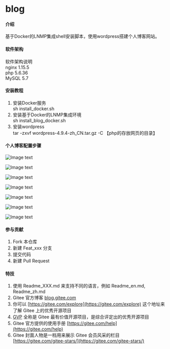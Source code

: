 # blog

#### 介绍
基于Docker的LNMP集成shell安装脚本，使用wordpress搭建个人博客网站。

#### 软件架构
软件架构说明  
nginx 1.15.5    
php 5.6.36    
MySQL 5.7  

#### 安装教程

1.  安装Docker服务  
sh install_docker.sh  
2.  安装基于Docker的LNMP集成环境    
sh install_blog_docker.sh     
2.  安装wordpress    
tar -zxvf wordpress-4.9.4-zh_CN.tar.gz -C 【php的存放网页的目录】  
 
#### 个人博客配置步骤  
![Image text](https://gitee.com/code-horse-mi/blog/raw/master/images/1.png)  

![Image text](https://gitee.com/code-horse-mi/blog/raw/master/images/2.png)

![Image text](https://gitee.com/code-horse-mi/blog/raw/master/images/3.png)

![Image text](https://gitee.com/code-horse-mi/blog/raw/master/images/4.png)

![Image text](https://gitee.com/code-horse-mi/blog/raw/master/images/5.png)

![Image text](https://gitee.com/code-horse-mi/blog/raw/master/images/6.png)

![Image text](https://gitee.com/code-horse-mi/blog/raw/master/images/7.png)

#### 参与贡献

1.  Fork 本仓库
2.  新建 Feat_xxx 分支
3.  提交代码
4.  新建 Pull Request


#### 特技

1.  使用 Readme\_XXX.md 来支持不同的语言，例如 Readme\_en.md, Readme\_zh.md
2.  Gitee 官方博客 [blog.gitee.com](https://blog.gitee.com)
3.  你可以 [https://gitee.com/explore](https://gitee.com/explore) 这个地址来了解 Gitee 上的优秀开源项目
4.  [GVP](https://gitee.com/gvp) 全称是 Gitee 最有价值开源项目，是综合评定出的优秀开源项目
5.  Gitee 官方提供的使用手册 [https://gitee.com/help](https://gitee.com/help)
6.  Gitee 封面人物是一档用来展示 Gitee 会员风采的栏目 [https://gitee.com/gitee-stars/](https://gitee.com/gitee-stars/)
